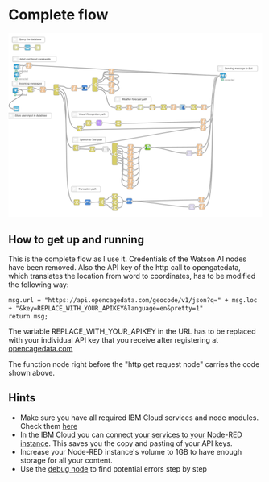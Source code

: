 # Complete flow
![Node-RED flow](../../.ignoreImages/node-red_complete_flow.png)

## How to get up and running

This is the complete flow as I use it. Credentials of the Watson AI nodes have been removed. Also the API key of the http call to opengatedata, which translates the location from word to coordinates, has to be modified the following way:

```
msg.url = "https://api.opencagedata.com/geocode/v1/json?q=" + msg.loc + "&key=REPLACE_WITH_YOUR_APIKEY&language=en&pretty=1"
return msg;
```
The variable REPLACE_WITH_YOUR_APIKEY in the URL has to be replaced with your individual API key that you receive after registering at [opencagedata.com](https://opencagedata.com/)

The function node right before the "http get request node" carries the code shown above.

## Hints
- Make sure you have all required IBM Cloud services and node modules. Check them [here](https://github.com/RapTho/telegramBot/blob/master/README.md#requirements)
- In the IBM Cloud you can [connect your services to your Node-RED instance](https://cloud.ibm.com/docs/resources?topic=resources-connect_app). This saves you the copy and pasting of your API keys. 
- Increase your Node-RED instance's volume to 1GB to have enough storage for all your content.
- Use the [debug node](https://nodered.org/docs/user-guide/nodes#debug) to find potential errors step by step
